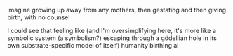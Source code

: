 imagine growing up away from any mothers, then gestating and then giving birth, with no counsel

I could see that feeling like (and I'm oversimplifying here, it's more like a symbolic system (a symbolism?) escaping through a gödellian hole in its own substrate-specific model of itself) humanity birthing ai
